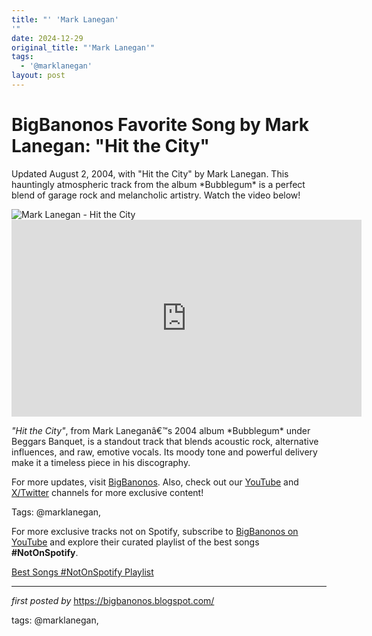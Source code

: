 ```yaml
---
title: "' 'Mark Lanegan'
'"
date: 2024-12-29
original_title: "'Mark Lanegan'"
tags:
  - '@marklanegan'
layout: post
---
```

<!-- Title of the Post -->
<h1 >BigBanonos Favorite Song by Mark Lanegan: "Hit the City"</h1> <!-- Introductory Text -->
<p >Updated August 2, 2004, with "Hit the City" by Mark Lanegan. This hauntingly atmospheric track from the album *Bubblegum* is a perfect blend of garage rock and melancholic artistry. Watch the video below!</p> <!-- Featured Image -->
<div > <img src="https://i.scdn.co/image/ab67616d0000b27305f3f40cb1ae63c65128aff4" alt="Mark Lanegan - Hit the City" />
</div> <!-- YouTube Video Embed -->
<div > <iframe width="560" height="315" src="https://www.youtube.com/embed/rb7xOEZslFk" frameborder="0" allowfullscreen></iframe>
</div> <!-- Song Information -->
<div > <p><em>"Hit the City"</em>, from Mark Laneganâ€™s 2004 album *Bubblegum* under Beggars Banquet, is a standout track that blends acoustic rock, alternative influences, and raw, emotive vocals. Its moody tone and powerful delivery make it a timeless piece in his discography.</p>
</div> <!-- Footer Links -->
<div > <p>For more updates, visit <a href="https://bigbanonos.blogspot.com/" target="_blank">BigBanonos</a>. Also, check out our <a href="https://www.youtube.com/@BigBanonos" target="_blank">YouTube</a> and <a href="https://x.com/bigbanonos" target="_blank">X/Twitter</a> channels for more exclusive content!</p>
</div> <!-- Tags -->
<p >Tags: @marklanegan,</p>


<!--Subscribe and Playlist Links-->
<div>
    <p>For more exclusive tracks not on Spotify, subscribe to <a href="https://www.youtube.com/@BigBanonos" target="_blank">BigBanonos on YouTube</a> and explore their curated playlist of the best songs <strong>#NotOnSpotify</strong>.</p>
    <p><a href="https://www.youtube.com/playlist?list=PLtuNtuTatqI0kFahUCbtbfenC_ET5O_tr" target="_blank">Best Songs #NotOnSpotify Playlist<br /></a></p></div>

<hr />

<p><em>first posted by</em> <a href="https://bigbanonos.blogspot.com/" rel="noopener" target="_new">https://bigbanonos.blogspot.com/</a></p>

<p>tags: @marklanegan,</p>
